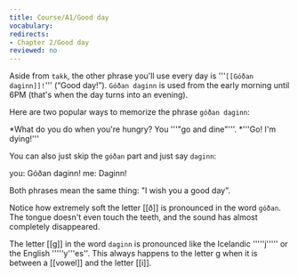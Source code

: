 ```yaml
---
title: Course/A1/Good day
vocabulary:
redirects:
- Chapter 2/Good day
reviewed: no
---
```


Aside from `takk`, the other phrase you'll use every day is '''`[[Góðan daginn]]!`''' (“Good day!”). `Góðan daginn` is used from the early morning until 6PM (that's when the day turns into an evening).

Here are two popular ways to memorize the phrase `góðan daginn`:

*What do you do when you're hungry? You '''"go and dine"'''.
*'''Go! I'm dying!'''

You can also just skip the `góðan` part and just say `daginn`:

<Conversation>
you: Góðan daginn!
me: Daginn!
</Conversation>

Both phrases mean the same thing: "I wish you a good day".

Notice how extremely soft the letter [[ð]] is pronounced in the word `góðan`. The tongue doesn't even touch the teeth, and the sound has almost completely disappeared.

The letter [[g]] in the word `daginn` is pronounced like the Icelandic '''''j''''' or the English '''''y'''es''. This always happens to the letter g when it is between a [[vowel]] and the letter [[i]].

